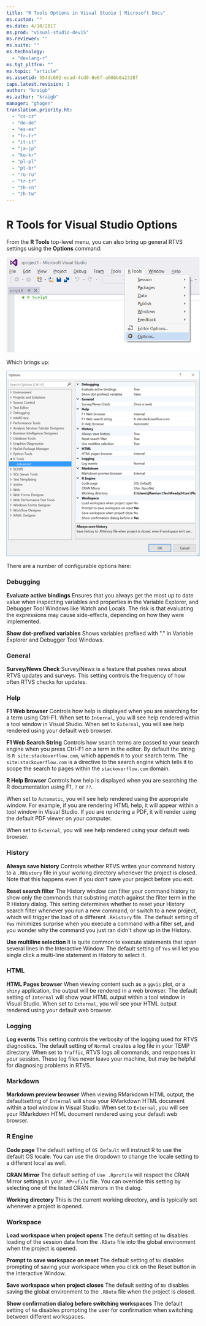 ```yaml
---
title: "R Tools Options in Visual Studio | Microsoft Docs"
ms.custom: ""
ms.date: 4/10/2017
ms.prod: "visual-studio-dev15"
ms.reviewer: ""
ms.suite: ""
ms.technology:
  - "devlang-r"
ms.tgt_pltfrm: ""
ms.topic: "article"
ms.assetid: 554dc602-ecad-4cd0-8e6f-a60bb8a2328f
caps.latest.revision: 1
author: "kraigb"
ms.author: "kraigb"
manager: "ghogen"
translation.priority.ht:
  - "cs-cz"
  - "de-de"
  - "es-es"
  - "fr-fr"
  - "it-it"
  - "ja-jp"
  - "ko-kr"
  - "pl-pl"
  - "pt-br"
  - "ru-ru"
  - "tr-tr"
  - "zh-cn"
  - "zh-tw"
---
```



# R Tools for Visual Studio Options
 
From the **R Tools** top-level menu, you can also bring up general RTVS settings using the **Options** command:
 
  ![](media/editing-rtvs-options.png)

Which brings up:
 
  ![](media/editing-rtvs-options-dialog.png)

There are a number of configurable options here:

### Debugging

**Evaluate active bindings** Ensures that you always get the most up to date value when inspecting variables and properties in the Variable Explorer, and Debugger Tool Windows like Watch and Locals. The risk is that evaluating the expressions may cause side-effects, depending on how they were implemented.

**Show dot-prefixed variables** Shows variables prefixed with "." in Variable Explorer and Debugger Tool Windows.

### General

**Survey/News Check** Survey/News is a feature that pushes news about RTVS updates and surveys. This setting controls the frequency of how often RTVS checks for updates.

### Help

**F1 Web browser** Controls how help is displayed when you are searching for a term using Ctrl-F1. When set to `Internal`, you will see help rendered within a tool window in Visual Studio. When set to `External`, you will see help rendered using your default web browser.

**F1 Web Search String** Controls how search terms are passed to your search engine when you press Ctrl-F1 on a term in the editor. By default the string is `R site:stackoverflow.com`, which appends `R` to your search term. The `site:stackoverflow.com` is a directive to the search engine which tells it to scope the search to pages within the `stackoverflow.com` domain. 

**R Help Browser** Controls how help is displayed when you are searching the R documentation using F1, `?` or `??`. 

When set to `Automatic`, you will see help rendered using the appropriate window. For example, if you are rendering HTML help, it will appear within a tool window in Visual Studio. If you are rendering a PDF, it will render using the default PDF viewer on your computer.

When set to `External`, you will see help rendered using your default web browser.

### History

**Always save history** Controls whether RTVS writes your command history to a `.RHistory` file in your working directory whenever the project is closed. Note that this happens even if you don't save your project before you exit.

**Reset search filter** The History window can filter your command history to show only the commands that substring match against the filter term in the R History dialog. This setting determines whether to reset your History search filter whenever you run a new command, or switch to a new project, which will trigger the load of a different `.RHistory` file. The default setting of `Yes` minimizes surprise when you execute a command with a filter set, and you wonder why the command you just ran didn't show up in the History.

**Use multiline selection** It is quite common to execute statements that span several lines in the Interactive Window. The default setting of `Yes` will let you single click a multi-line statement in History to select it.

### HTML

**HTML Pages browser** When viewing content such as a `ggvis` plot, or a `shiny` application, the output will be rendered in a web browser. The default setting of `Internal` will show your HTML output within a tool window in Visual Studio. When set to `External`, you will see your HTML output rendered using your default web browser.

### Logging

**Log events** This setting controls the verbosity of the logging used for RTVS diagnostics. The default setting of `Normal` creates a log file in your TEMP directory. When set to `Traffic`, RTVS logs all commands, and responses in your session. These log files never leave your machine, but may be helpful for diagnosing problems in RTVS.

### Markdown

**Markdown preview browser** When viewing RMarkdown HTML output, the defaultsetting of `Internal` will show your RMarkdown HTML document within a tool window in Visual Studio. When set to `External`, you will see your RMarkdown HTML document rendered using your default web browser.

### R Engine

**Code page** The default setting of `OS Default` will instruct R to use the default OS locale. You can use the dropdown to change the locale setting to a different local as well.

**CRAN Mirror** The default setting of `Use .Rprofile` will respect the CRAN Mirror settings in your `.RProfile` file. You can override this setting by selecting one of the listed CRAN mirrors in the dialog.

**Working directory** This is the current working directory, and is typically set whenever a project is opened.

### Workspace

**Load workspace when project opens** The default setting of `No` disables loading of the session data from the `.RData` file into the global environment when the project is opened.

**Prompt to save workspace on reset** The default setting of `No` disables prompting of saving your workspace when you click on the Reset button in the Interactive Window.

**Save workspace when project closes** The default setting of `No` disables saving the global environment to the `.RData` file when the project is closed.

**Show confirmation dialog before switching workspaces** The default setting of `No` disables prompting the user for confirmation when switching between different workspaces.
 